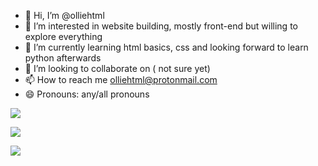 - 👋 Hi, I’m @olliehtml
- 👀 I’m interested in website building, mostly front-end but willing to explore everything 
- 🌱 I’m currently learning html basics, css and looking forward to learn python afterwards
- 💞️ I’m looking to collaborate on ( not sure yet)
- 📫 How to reach me olliehtml@protonmail.com
- 😄 Pronouns: any/all pronouns




<p> <img src="https://cyber.dabamos.de/88x31/underground.gif"/></p>

<p> <img src="https://cyber.dabamos.de/88x31/volta.gif"/></p>
<p> <img src="https://cyber.dabamos.de/88x31/highereducation.gif"/></p>
